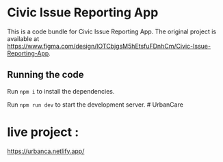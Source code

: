 
  # Civic Issue Reporting App

  This is a code bundle for Civic Issue Reporting App. The original project is available at https://www.figma.com/design/lOTCbjgsM5hEtsfuFDnhCm/Civic-Issue-Reporting-App.

  ## Running the code

  Run `npm i` to install the dependencies.

  Run `npm run dev` to start the development server.
  #   U r b a n C a r e 
 
# live project :
https://urbanca.netlify.app/
 
